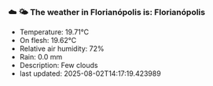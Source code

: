 ### ☁️ 🌤️  The weather in Florianópolis is: Florianópolis

- Temperature: 19.71°C
- On flesh: 19.62°C
- Relative air humidity: 72%
- Rain: 0.0 mm
- Description: Few clouds
- last updated: 2025-08-02T14:17:19.423989
